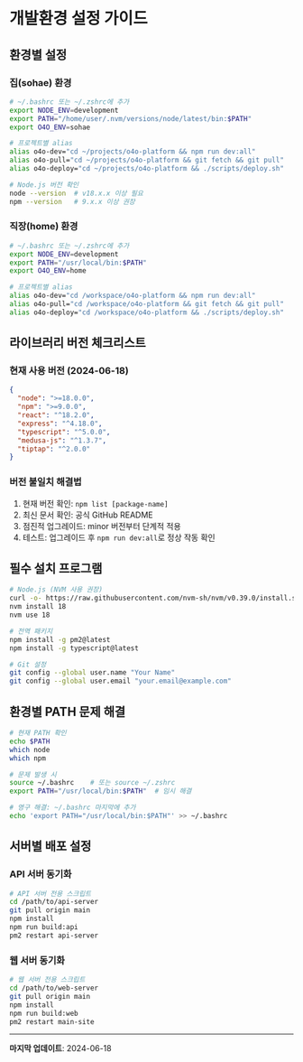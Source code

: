 # 개발환경 설정 가이드

## 환경별 설정

### 집(sohae) 환경
```bash
# ~/.bashrc 또는 ~/.zshrc에 추가
export NODE_ENV=development
export PATH="/home/user/.nvm/versions/node/latest/bin:$PATH"
export O4O_ENV=sohae

# 프로젝트별 alias
alias o4o-dev="cd ~/projects/o4o-platform && npm run dev:all"
alias o4o-pull="cd ~/projects/o4o-platform && git fetch && git pull"
alias o4o-deploy="cd ~/projects/o4o-platform && ./scripts/deploy.sh"

# Node.js 버전 확인
node --version  # v18.x.x 이상 필요
npm --version   # 9.x.x 이상 권장
```

### 직장(home) 환경
```bash
# ~/.bashrc 또는 ~/.zshrc에 추가  
export NODE_ENV=development
export PATH="/usr/local/bin:$PATH"
export O4O_ENV=home

# 프로젝트별 alias
alias o4o-dev="cd /workspace/o4o-platform && npm run dev:all"
alias o4o-pull="cd /workspace/o4o-platform && git fetch && git pull"
alias o4o-deploy="cd /workspace/o4o-platform && ./scripts/deploy.sh"
```

## 라이브러리 버전 체크리스트

### 현재 사용 버전 (2024-06-18)
```json
{
  "node": ">=18.0.0",
  "npm": ">=9.0.0", 
  "react": "^18.2.0",
  "express": "^4.18.0",
  "typescript": "^5.0.0",
  "medusa-js": "^1.3.7",
  "tiptap": "^2.0.0"
}
```

### 버전 불일치 해결법
1. 현재 버전 확인: `npm list [package-name]`
2. 최신 문서 확인: 공식 GitHub README
3. 점진적 업그레이드: minor 버전부터 단계적 적용
4. 테스트: 업그레이드 후 `npm run dev:all`로 정상 작동 확인

## 필수 설치 프로그램
```bash
# Node.js (NVM 사용 권장)
curl -o- https://raw.githubusercontent.com/nvm-sh/nvm/v0.39.0/install.sh | bash
nvm install 18
nvm use 18

# 전역 패키지
npm install -g pm2@latest
npm install -g typescript@latest

# Git 설정
git config --global user.name "Your Name"
git config --global user.email "your.email@example.com"
```

## 환경별 PATH 문제 해결
```bash
# 현재 PATH 확인
echo $PATH
which node
which npm

# 문제 발생 시
source ~/.bashrc    # 또는 source ~/.zshrc
export PATH="/usr/local/bin:$PATH"  # 임시 해결

# 영구 해결: ~/.bashrc 마지막에 추가
echo 'export PATH="/usr/local/bin:$PATH"' >> ~/.bashrc
```

## 서버별 배포 설정

### API 서버 동기화
```bash
# API 서버 전용 스크립트
cd /path/to/api-server
git pull origin main
npm install
npm run build:api
pm2 restart api-server
```

### 웹 서버 동기화  
```bash
# 웹 서버 전용 스크립트
cd /path/to/web-server
git pull origin main
npm install
npm run build:web
pm2 restart main-site
```

---

**마지막 업데이트**: 2024-06-18